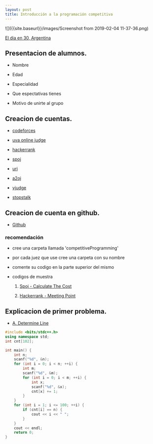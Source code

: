 ```yaml
---
layout: post
title: Introducción a la programación competitiva
---
```


![]({{site.baseurl}}/images/Screenshot from 2019-02-04 11-37-36.png)

[El dia en 30, Argentina](https://www.youtube.com/watch?v=6x2wYlLdIJk)


## Presentacion de alumnos.

* Nombre 

* Edad

* Especialidad

* Que espectativas tienes

* Motivo de unirte al grupo


## Creacion de cuentas.

* [codeforces](http://codeforces.com/register)

* [uva online judge](https://uva.onlinejudge.org/index.php?option=com_comprofiler&task=registers)

* [hackerrank](https://www.hackerrank.com/auth/signup?h_l=body_middle_left_text&h_r=login)

* [spoj](https://www.spoj.com/register/)

* [uri](https://www.urionlinejudge.com.br/judge/register)

* [a2oj](https://a2oj.com/signup)

* [vjudge](https://vjudge.net/)

* [stopstalk](https://www.stopstalk.com/)

## Creacion de cuenta en github.

* [Github](https://github.com/)

### recomendación 

* cree una carpeta llamada 'competitiveProgramming'

* por cada juez que use cree una carpeta con su nombre

* comente su codigo en la parte superior del mismo

* codigos de muestra

	1. [Spoj - Calculate The Cost](https://github.com/racsosabe/CompetitiveProgramming/blob/master/SPOJ/CCOST.cpp)
	
	2. [Hackerrank - Meeting Point](https://github.com/miguelAlessandro/CompetitiveProgramming/blob/master/HACKR/meeting_point.cpp)

## Explicacion de primer problema.

* [A. Determine Line](https://codeforces.com/contest/1056/problem/A)

```cpp
#include <bits/stdc++.h>
using namespace std;
int cnt[102];

int main() {
	int n;
	scanf("%d", &n);
	for (int i = 0; i < n; ++i) {
		int m;
		scanf("%d", &m);
		for (int i = 0; i < m; ++i) {
			int x;
			scanf("%d", &x);
			cnt[x] += 1;
		}
	}
	for (int i = 1; i <= 100; ++i) {
		if (cnt[i] == n) {
			cout << i << " ";
		}
	} 
	cout << endl;
	return 0;
}
```
